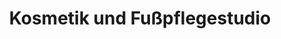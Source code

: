 ---
title: "Kosmetik und Fußpflegestudio"
url: /hamburg/kosmetik-und-fusspflegestudio/
shop: Kosmetik
---